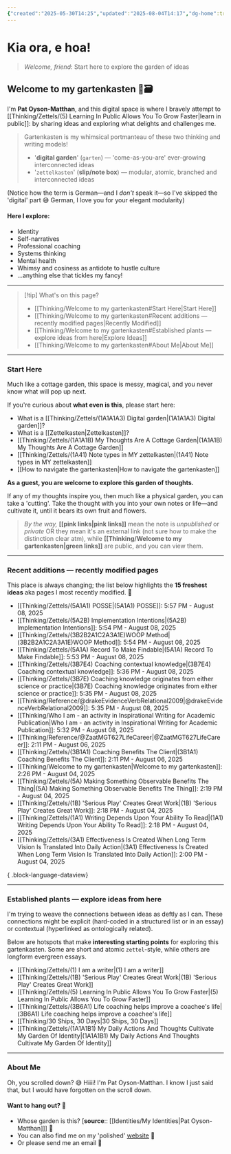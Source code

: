 ```yaml
---
{"created":"2025-05-30T14:25","updated":"2025-08-04T14:17","dg-home":true,"dg-publish":true,"noteIcon":"signpost","aliases":["Gartenkasten"],"dg-path":"Welcome to my gartenkasten.md","permalink":"/welcome-to-my-gartenkasten/","tags":["gardenEntry"],"dgPassFrontmatter":true}
---
```


# Kia ora, e hoa! 
> _Welcome, friend_: Start here to explore the garden of ideas

## Welcome to my gartenkasten 🌱🗃️

I'm **Pat Oyson-Matthan**, and this digital space is where I bravely attempt to [[Thinking/Zettels/(5) Learning In Public Allows You To Grow Faster\|learn in public]]: by sharing ideas and exploring what delights and challenges me.

> Gartenkasten is my whimsical portmanteau of these two thinking and writing models! 
> - '**digital garden**' (`garten`) — 'come-as-you-are' ever-growing interconnected ideas 
> - '`zettelkasten`' (**slip/note box**) — modular, atomic, branched and interconnected ideas 

(Notice how the term is German—and I _don't_ speak it—so I've skipped the 'digital' part 😅 German, I love you for your elegant modularity)

#### Here I explore: 
- Identity
- Self-narratives
- Professional coaching 
- Systems thinking
- Mental health 
- Whimsy and cosiness as antidote to hustle culture 
- ...anything else that tickles my fancy!

--- 

> [!tip] What's on this page? 
> - [[Thinking/Welcome to my gartenkasten#Start Here\|Start Here]]
> - [[Thinking/Welcome to my gartenkasten#Recent additions — recently modified pages\|Recently Modified]]
> - [[Thinking/Welcome to my gartenkasten#Established plants — explore ideas from here\|Explore Ideas]]
> - [[Thinking/Welcome to my gartenkasten#About Me\|About Me]]

---

### Start Here 

Much like a cottage garden, this space is messy, magical, and you never know what will pop up next. 

If you're curious about **what even is this**, please start here: 
- What is a [[Thinking/Zettels/(1A1A1A3) Digital garden\|(1A1A1A3) Digital garden]]?
- What is a [[Zettelkasten\|Zettelkasten]]?
- [[Thinking/Zettels/(1A1A1B) My Thoughts Are A Cottage Garden\|(1A1A1B) My Thoughts Are A Cottage Garden]]
- [[Thinking/Zettels/(1A41) Note types in MY zettelkasten\|(1A41) Note types in MY zettelkasten]]
- [[How to navigate the gartenkasten\|How to navigate the gartenkasten]]

**As a guest, you are welcome to explore this garden of thoughts.** 

If any of my thoughts inspire you, then much like a physical garden, you can take a 'cutting'. Take the thought with you into your own notes or life—and cultivate it, until it bears its own fruit and flowers. 

> _By the way,_ **[[pink links\|pink links]]** mean the note is _unpublished_ or _private_ OR they mean it's an external link (not sure how to make the distinction clear atm), while **[[Thinking/Welcome to my gartenkasten\|green links]]** are public, and you can view them. 

---
### Recent additions — recently modified pages

This place is always changing; the list below highlights the **15 freshest ideas** aka pages I most recently modified. 🍃
- [[Thinking/Zettels/(5A1A1) POSSE\|(5A1A1) POSSE]]: 5:57 PM - August 08, 2025
- [[Thinking/Zettels/(5A2B) Implementation Intentions\|(5A2B) Implementation Intentions]]: 5:54 PM - August 08, 2025
- [[Thinking/Zettels/(3B2B2A1C2A3A1E)WOOP Method\|(3B2B2A1C2A3A1E)WOOP Method]]: 5:54 PM - August 08, 2025
- [[Thinking/Zettels/(5A1A) Record To Make Findable\|(5A1A) Record To Make Findable]]: 5:53 PM - August 08, 2025
- [[Thinking/Zettels/(3B7E4) Coaching contextual knowledge\|(3B7E4) Coaching contextual knowledge]]: 5:36 PM - August 08, 2025
- [[Thinking/Zettels/(3B7E) Coaching knowledge originates from either science or practice\|(3B7E) Coaching knowledge originates from either science or practice]]: 5:35 PM - August 08, 2025
- [[Thinking/Reference/@drakeEvidenceVerbRelational2009\|@drakeEvidenceVerbRelational2009]]: 5:35 PM - August 08, 2025
- [[Thinking/Who I am - an activity in Inspirational Writing for Academic Publication\|Who I am - an activity in Inspirational Writing for Academic Publication]]: 5:32 PM - August 08, 2025
- [[Thinking/Reference/@ZaatMGT627LifeCareer\|@ZaatMGT627LifeCareer]]: 2:11 PM - August 06, 2025
- [[Thinking/Zettels/(3B1A1) Coaching Benefits The Client\|(3B1A1) Coaching Benefits The Client]]: 2:11 PM - August 06, 2025
- [[Thinking/Welcome to my gartenkasten\|Welcome to my gartenkasten]]: 2:26 PM - August 04, 2025
- [[Thinking/Zettels/(5A) Making Something Observable Benefits The Thing\|(5A) Making Something Observable Benefits The Thing]]: 2:19 PM - August 04, 2025
- [[Thinking/Zettels/(1B) 'Serious Play' Creates Great Work\|(1B) 'Serious Play' Creates Great Work]]: 2:18 PM - August 04, 2025
- [[Thinking/Zettels/(1A1) Writing Depends Upon Your Ability To Read\|(1A1) Writing Depends Upon Your Ability To Read]]: 2:18 PM - August 04, 2025
- [[Thinking/Zettels/(3A1) Effectiveness Is Created When Long Term Vision Is Translated Into Daily Action\|(3A1) Effectiveness Is Created When Long Term Vision Is Translated Into Daily Action]]: 2:00 PM - August 04, 2025

{ .block-language-dataview}

--- 

### Established plants — explore ideas from here

I'm trying to weave the connections between ideas as deftly as I can. These connections might be explicit (hard-coded in a structured list or in an essay) or contextual (hyperlinked as ontologically related). 

Below are hotspots that make **interesting starting points** for exploring this gartenkasten. Some are short and atomic `zettel`-style, while others are longform evergreen essays. 

- [[Thinking/Zettels/(1) I am a writer\|(1) I am a writer]]
- [[Thinking/Zettels/(1B) 'Serious Play' Creates Great Work\|(1B) 'Serious Play' Creates Great Work]]
- [[Thinking/Zettels/(5) Learning In Public Allows You To Grow Faster\|(5) Learning In Public Allows You To Grow Faster]]
- [[Thinking/Zettels/(3B6A1) Life coaching  helps improve a coachee's life\|(3B6A1) Life coaching  helps improve a coachee's life]]
- [[Thinking/30 Ships, 30 Days\|30 Ships, 30 Days]]
- [[Thinking/Zettels/(1A1A1B1) My Daily Actions And Thoughts Cultivate My Garden Of Identity\|(1A1A1B1) My Daily Actions And Thoughts Cultivate My Garden Of Identity]]

---

### About Me

Oh, you scrolled down? 😅 Hiiii! I'm Pat Oyson-Matthan. I know I just said that, but I would have forgotten on the scroll down. 

#### Want to hang out? 🌿 

- Whose garden is this? [**source**:: [[Identities/My Identities\|Pat Oyson-Matthan]]] 💖
- You can also find me on my 'polished' [website](https://patsitive.co.nz) 🌟
- Or please send me an email 📨 

